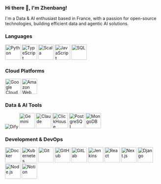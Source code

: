 ### Hi there 👋, I'm Zhenbang!

I'm a Data & AI enthusiast based in France, with a passion for open-source technologies, building efficient data and agentic AI solutions.


### Languages
<p align="left">
  <img src="https://skillicons.dev/icons?i=python" alt="Python" title="Python" width="50" height="50"/>
  <img src="https://skillicons.dev/icons?i=ts" alt="TypeScript" title="TypeScript" width="50" height="50"/>
  <img src="https://skillicons.dev/icons?i=scala" alt="Scala" title="Scala" width="50" height="50"/>
  <img src="https://skillicons.dev/icons?i=js" alt="JavaScript" title="JavaScript" width="50" height="50"/>
  <img src="https://skillicons.dev/icons?i=sql" alt="SQL" title="SQL" width="50" height="50"/>
</p>

### Cloud Platforms
<p align="left">
  <img src="https://skillicons.dev/icons?i=gcp" alt="Google Cloud Platform" title="Google Cloud Platform" width="50" height="50"/>
  <img src="https://skillicons.dev/icons?i=aws" alt="Amazon Web Services" title="Amazon Web Services" width="50" height="50"/>
</p>

### Data & AI Tools
<p align="left">
<img src="https://img.shields.io/badge/Dify-155EEF?style=for-the-badge&logo=dify&logoColor=white" alt="Dify" title="Dify"/>
  <img src="https://cdn.jsdelivr.net/gh/lobehub/lobe-icons@latest/packages/static-png/light/gemini.png" alt="Gemini" title="Google Gemini" width="50" height="50"/>
  <img src="https://cdn.jsdelivr.net/gh/lobehub/lobe-icons@latest/packages/static-png/light/claude.png" alt="Claude" title="Anthropic Claude" width="50" height="50"/>
  <img src="https://cdn.jsdelivr.net/gh/devicons/devicon/icons/clickhouse/clickhouse-original.svg" alt="ClickHouse" title="ClickHouse" width="50" height="50"/>
  <img src="https://skillicons.dev/icons?i=postgresql" alt="PostgreSQL" title="PostgreSQL" width="50" height="50"/>
  <img src="https://skillicons.dev/icons?i=mongodb" alt="MongoDB" title="MongoDB" width="50" height="50"/>
</p>

### Development & DevOps
<p align="left">
  <img src="https://skillicons.dev/icons?i=docker" alt="Docker" title="Docker" width="50" height="50"/>
  <img src="https://skillicons.dev/icons?i=kubernetes" alt="Kubernetes" title="Kubernetes" width="50" height="50"/>
  <img src="https://skillicons.dev/icons?i=git" alt="Git" title="Git" width="50" height="50"/>
  <img src="https://skillicons.dev/icons?i=github" alt="GitHub" title="GitHub" width="50" height="50"/>
  <img src="https://skillicons.dev/icons?i=gitlab" alt="GitLab" title="GitLab" width="50" height="50"/>
  <img src="https://skillicons.dev/icons?i=jenkins" alt="Jenkins" title="Jenkins" width="50" height="50"/>
  <img src="https://skillicons.dev/icons?i=react" alt="React" title="React" width="50" height="50"/>
  <img src="https://skillicons.dev/icons?i=nextjs" alt="Next.js" title="Next.js" width="50" height="50"/>
  <img src="https://skillicons.dev/icons?i=django" alt="Django" title="Django" width="50" height="50"/>
  <img src="https://skillicons.dev/icons?i=nodejs" alt="Node.js" title="Node.js" width="50" height="50"/>
  <img src="https://skillicons.dev/icons?i=notion" alt="Notion" title="Notion" width="50" height="50"/>
</p>
